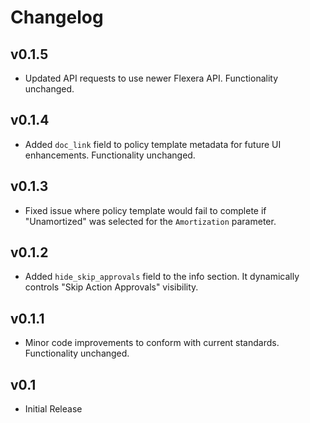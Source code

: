 # Changelog

## v0.1.5

- Updated API requests to use newer Flexera API. Functionality unchanged.

## v0.1.4

- Added `doc_link` field to policy template metadata for future UI enhancements. Functionality unchanged.

## v0.1.3

- Fixed issue where policy template would fail to complete if "Unamortized" was selected for the `Amortization` parameter.

## v0.1.2

- Added `hide_skip_approvals` field to the info section. It dynamically controls "Skip Action Approvals" visibility.

## v0.1.1

- Minor code improvements to conform with current standards. Functionality unchanged.

## v0.1

- Initial Release
